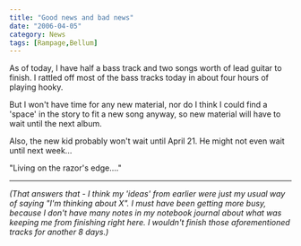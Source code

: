 ```yaml
---
title: "Good news and bad news"
date: "2006-04-05"
category: News
tags: [Rampage,Bellum]
---
```


As of today, I have half a bass track and two songs worth of lead guitar to finish. I rattled off most of the bass tracks today in about four hours of playing hooky.

But I won't have time for any new material, nor do I think I could find a 'space' in the story to fit a new song anyway, so new material will have to wait until the next album.

Also, the new kid probably won't wait until April 21. He might not even wait until next week...

"Living on the razor's edge...."

***

*(That answers that - I think my 'ideas' from earlier were just my usual way of saying "I'm thinking about X". I must have been getting more busy, because I don't have many notes in my notebook journal about what was keeping me from finishing right here. I wouldn't finish those aforementioned tracks for another 8 days.)*
